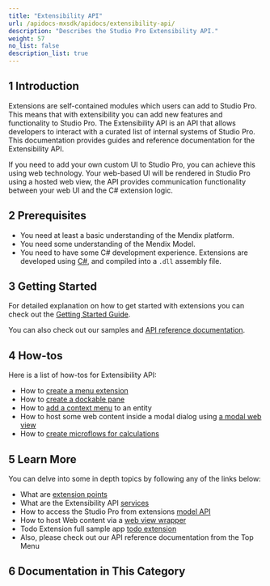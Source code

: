 ```yaml
---
title: "Extensibility API"
url: /apidocs-mxsdk/apidocs/extensibility-api/
description: "Describes the Studio Pro Extensibility API."
weight: 57
no_list: false
description_list: true
---
```


## 1 Introduction

Extensions are self-contained modules which users can add to Studio Pro. This means that with extensibility you can add new features and functionality to Studio Pro. The Extensibility API is an API that allows developers to interact with a curated list of internal systems of Studio Pro. This documentation provides guides and reference documentation for the Extensibility API.

If you need to add your own custom UI to Studio Pro, you can achieve this using web technology. Your web-based UI will be rendered in Studio Pro using a hosted web view, the API provides communication functionality between your web UI and the C# extension logic.

## 2 Prerequisites

* You need at least a basic understanding of the Mendix platform.
* You need some understanding of the Mendix Model.
* You need to have some C# development experience. Extensions are developed using [C#](https://docs.microsoft.com/en-us/dotnet/), and compiled into a `.dll` assembly file.

## 3 Getting Started

For detailed explanation on how to get started with extensions you can check out the [Getting Started Guide](/apidocs-mxsdk/apidocs/extensibility-api/getting-started/).

You can also check out our samples and [API reference documentation](https://github.com/mendix/ExtensionAPI-Samples).

## 4 How-tos

Here is a list of how-tos for Extensibility API:

* How to [create a menu extension](/extensions-api/create-menu-extension/)
* How to [create a dockable pane](/extensions-api/create-a-dockable-pane/)
* How to [add a context menu](/extensions-api/add-context-menus/) to an entity
* How to host some web content inside a modal dialog using [a modal web view](/apidocs-mxsdk/apidocs/extensibility-api/create-modal-web-view/)
* How to [create microflows for calculations](/apidocs-mxsdk/apidocs/extensibility-api/create-microflows-for-calculations/)

## 5 Learn More

You can delve into some in depth topics by following any of the links below:

- What are [extension points](/apidocs-mxsdk/apidocs/extensibility-api/extensionpoints_intro/)
- What are the Extensibility API [services](/apidocs-mxsdk/apidocs/extensibility-api/introductions/services/)
- How to access the Studio Pro from extensions [model API](/apidocs-mxsdk/apidocs/extensibility-api/interact-with-model-api/)
- How to host Web content via a [web view wrapper](/apidocs-mxsdk/apidocs/extensibility-api/introductions/web-views)
- Todo Extension full sample app [todo extension](/apidocs-mxsdk/apidocs/extensibility-api/todo-list-extension/)
- Also, please check out our API reference documentation from the Top Menu

## 6 Documentation in This Category
